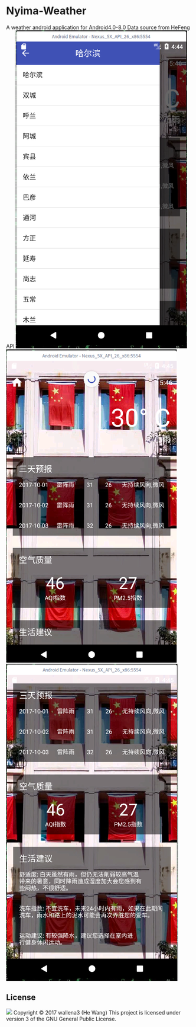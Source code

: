 # Nyima-Weather
A weather android application for Android4.0-8.0
Data source from HeFeng API
![](./screenshots/1.png)
![](./screenshots/2.png)
![](./screenshots/3.png)
## License
![](http://www.gnu.org/graphics/gplv3-127x51.png)
Copyright © 2017 wallena3 (He Wang)
This project is licensed under version 3 of the GNU General Public License.
